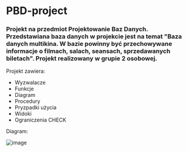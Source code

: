 # PBD-project


### Projekt na przedmiot Projektowanie Baz Danych. Przedstawiana baza danych w projekcie jest na temat "Baza danych multikina. W bazie powinny być przechowywane informacje o filmach, salach, seansach, sprzedawanych biletach". Projekt realizowany w grupie 2 osobowej. 

Projekt zawiera: 
* Wyzwalacze
* Funkcje
* Diagram
* Procedury
* Pryzpadki użycia
* Widoki
* Ograniczenia CHECK

Diagram: 

![image](https://github.com/SebastianK2000/PBD-project/assets/127401994/6028c591-918c-48ec-8b81-826128efd301)
